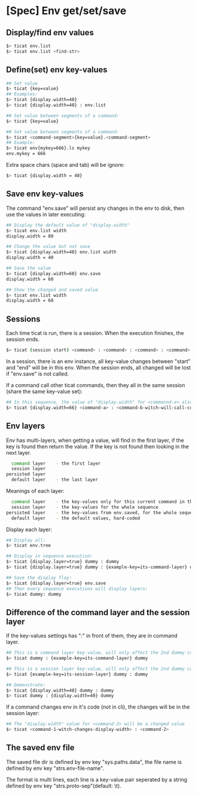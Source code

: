# [Spec] Env get/set/save

## Display/find env values
```bash
$> ticat env.list
$> ticat env.list <find-str>
```

## Define(set) env key-values
```bash
## Set value
$> ticat {key=value}
## Examples:
$> ticat {display.width=40}
$> ticat {display.width=40} : env.list

## Set value between segments of a command:
$> ticat {key=value}

## Set value between segments of a command:
$> ticat <command-segment>{key=value}.<command-segment>
## Example:
$> ticat env{mykey=666}.ls mykey
env.mykey = 666
```

Extra space chars (space and tab) will be ignore:
```bash
$> ticat {display.width = 40}
```

## Save env key-values
The command "env.save" will persist any changes in the env to disk,
then use the values in later executing:
```bash
## Display the default value of "display.width"
$> ticat env.list width
display.width = 80

## Change the value but not save
$> ticat {display.width=40} env.list width
display.width = 40

## Save the value
$> ticat {display.width=60} env.save
display.width = 60

## Show the changed and saved value
$> ticat env.list width
display.width = 60
```

## Sessions
Each time ticat is run, there is a session.
When the execution finishes, the session ends.
```bash
$> ticat (session start) <command> : <command> : <command> : <command> (session end)
```

In a session, there is an env instance,
all key-value changes between "start" and "end" will be in this env.
When the session ends, all changed will be lost if "env.save" is not called.

If a command call other ticat commands,
then they all in the same session (share the same key-value set):
```bash
## In this sequence, the value of "display.width" for <commannd-x> also is "66"
$> ticat {display.width=66} <command-a> : <command-b-witch-will-call-command-x> : <command-c>
```

## Env layers
Env has multi-layers, when getting a value, will find in the first layer,
if the key is found then return the value.
If the key is not found then looking in the next layer.
```bash
  command layer    - the first layer
  session layer
persisted layer
  default layer    - the last layer
```

Meanings of each layer:
```bash
  command layer    - the key-values only for this current command in the sequence
  session layer    - the key-values for the whole sequence
persisted layer    - the key-values from env.saved, for the whole sequence
  default layer    - the default values, hard-coded
```

Display each layer:
```bash
## Display all:
$> ticat env.tree

## Display in sequence execution:
$> ticat {display.layer=true} dummy : dummy
$> ticat {display.layer=true} dummy : {example-key=its-command-layer} dummy

## Save the display flay:
$> ticat {display.layer=true} env.save
## Then every sequence executions will display layers:
$> ticat dummy: dummy
```

## Difference of the command layer and the session layer
If the key-values settings has ":" in front of them, they are in command layer.
```bash
## This is a command layer key-value, will only affect the 2nd dummy command:
$> ticat dummy : {example-key=its-command-layer} dummy

## This is a session layer key-value, will only affect the 2nd dummy command:
$> ticat {example-key=its-session-layer} dummy : dummy

## Demonstrate:
$> ticat {display.width=40} dummy : dummy
$> ticat dummy : {display.width=40} dummy
```

If a command changes env in it's code (not in cli), the changes will be in the session layer:
```bash
## The "display.width" value for <command-2> will be a changed value
$> ticat <command-1-witch-changes-display-width> : <command-2>
```

## The saved env file
The saved file dir is defined by env key "sys.paths.data",
the file name is defined by env key "strs.env-file-name".

The format is multi lines,
each line is a key-value pair seperated by a string defined by env key "strs.proto-sep"(default: \t).
